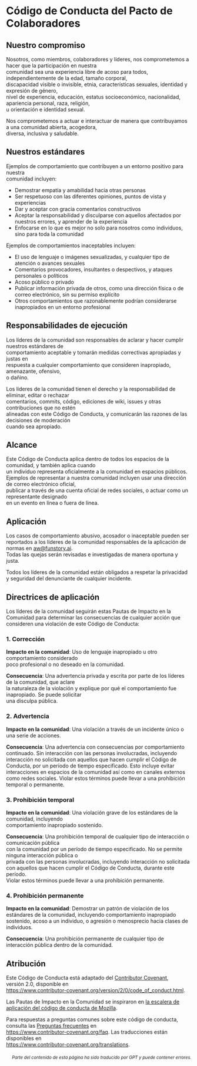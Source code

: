 # Código de Conducta del Pacto de Colaboradores

## Nuestro compromiso

Nosotros, como miembros, colaboradores y líderes, nos comprometemos a hacer que la participación en nuestra  
comunidad sea una experiencia libre de acoso para todos, independientemente de la edad, tamaño corporal,  
discapacidad visible o invisible, etnia, características sexuales, identidad y expresión de género,  
nivel de experiencia, educación, estatus socioeconómico, nacionalidad, apariencia personal, raza, religión,  
u orientación e identidad sexual.  

Nos comprometemos a actuar e interactuar de manera que contribuyamos a una comunidad abierta, acogedora,  
diversa, inclusiva y saludable.

## Nuestros estándares

Ejemplos de comportamiento que contribuyen a un entorno positivo para nuestra  
comunidad incluyen:

* Demostrar empatía y amabilidad hacia otras personas  
* Ser respetuoso con las diferentes opiniones, puntos de vista y experiencias  
* Dar y aceptar con gracia comentarios constructivos  
* Aceptar la responsabilidad y disculparse con aquellos afectados por nuestros errores, y aprender de la experiencia  
* Enfocarse en lo que es mejor no solo para nosotros como individuos, sino para toda la comunidad

Ejemplos de comportamientos inaceptables incluyen:

* El uso de lenguaje o imágenes sexualizadas, y cualquier tipo de atención o avances sexuales  
* Comentarios provocadores, insultantes o despectivos, y ataques personales o políticos  
* Acoso público o privado  
* Publicar información privada de otros, como una dirección física o de correo electrónico, sin su permiso explícito  
* Otros comportamientos que razonablemente podrían considerarse inapropiados en un entorno profesional

## Responsabilidades de ejecución

Los líderes de la comunidad son responsables de aclarar y hacer cumplir nuestros estándares de  
comportamiento aceptable y tomarán medidas correctivas apropiadas y justas en  
respuesta a cualquier comportamiento que consideren inapropiado, amenazante, ofensivo,  
o dañino.  

Los líderes de la comunidad tienen el derecho y la responsabilidad de eliminar, editar o rechazar  
comentarios, commits, código, ediciones de wiki, issues y otras contribuciones que no estén  
alineadas con este Código de Conducta, y comunicarán las razones de las decisiones de moderación  
cuando sea apropiado.

## Alcance

Este Código de Conducta aplica dentro de todos los espacios de la comunidad, y también aplica cuando  
un individuo representa oficialmente a la comunidad en espacios públicos.  
Ejemplos de representar a nuestra comunidad incluyen usar una dirección de correo electrónico oficial,  
publicar a través de una cuenta oficial de redes sociales, o actuar como un representante designado  
en un evento en línea o fuera de línea.

## Aplicación

Los casos de comportamiento abusivo, acosador o inaceptable pueden ser reportados a los líderes de la comunidad responsables de la aplicación de normas en aw@funstory.ai.  
Todas las quejas serán revisadas e investigadas de manera oportuna y justa.  

Todos los líderes de la comunidad están obligados a respetar la privacidad y seguridad del denunciante de cualquier incidente.

## Directrices de aplicación

Los líderes de la comunidad seguirán estas Pautas de Impacto en la Comunidad para determinar las consecuencias de cualquier acción que consideren una violación de este Código de Conducta:

### 1. Corrección

**Impacto en la comunidad**: Uso de lenguaje inapropiado u otro comportamiento considerado  
poco profesional o no deseado en la comunidad.  

**Consecuencia**: Una advertencia privada y escrita por parte de los líderes de la comunidad, que aclare  
la naturaleza de la violación y explique por qué el comportamiento fue inapropiado. Se puede solicitar  
una disculpa pública.

### 2. Advertencia

**Impacto en la comunidad**: Una violación a través de un incidente único o una serie de acciones.

**Consecuencia**: Una advertencia con consecuencias por comportamiento continuado. Sin interacción con las personas involucradas, incluyendo interacción no solicitada con aquellos que hacen cumplir el Código de Conducta, por un período de tiempo especificado. Esto incluye evitar interacciones en espacios de la comunidad así como en canales externos como redes sociales. Violar estos términos puede llevar a una prohibición temporal o permanente.

### 3. Prohibición temporal

**Impacto en la comunidad**: Una violación grave de los estándares de la comunidad, incluyendo  
comportamiento inapropiado sostenido.  

**Consecuencia**: Una prohibición temporal de cualquier tipo de interacción o comunicación pública  
con la comunidad por un período de tiempo especificado. No se permite ninguna interacción pública o  
privada con las personas involucradas, incluyendo interacción no solicitada con aquellos que hacen cumplir el Código de Conducta, durante este período.  
Violar estos términos puede llevar a una prohibición permanente.

### 4. Prohibición permanente

**Impacto en la comunidad**: Demostrar un patrón de violación de los estándares de la comunidad, incluyendo comportamiento inapropiado sostenido, acoso a un individuo, o agresión o menosprecio hacia clases de individuos.

**Consecuencia**: Una prohibición permanente de cualquier tipo de interacción pública dentro de la comunidad.

## Atribución

Este Código de Conducta está adaptado del [Contributor Covenant][homepage],  
versión 2.0, disponible en  
https://www.contributor-covenant.org/version/2/0/code_of_conduct.html.  

Las Pautas de Impacto en la Comunidad se inspiraron en [la escalera de aplicación del código de conducta de Mozilla](https://github.com/mozilla/diversity).  

[homepage]: https://www.contributor-covenant.org  

Para respuestas a preguntas comunes sobre este código de conducta, consulta las [Preguntas frecuentes](#preguntas-frecuentes) en  
https://www.contributor-covenant.org/faq. Las traducciones están disponibles en  
https://www.contributor-covenant.org/translations.

<div align="right"> 
<h6><small>Parte del contenido de esta página ha sido traducido por GPT y puede contener errores.</small></h6>
